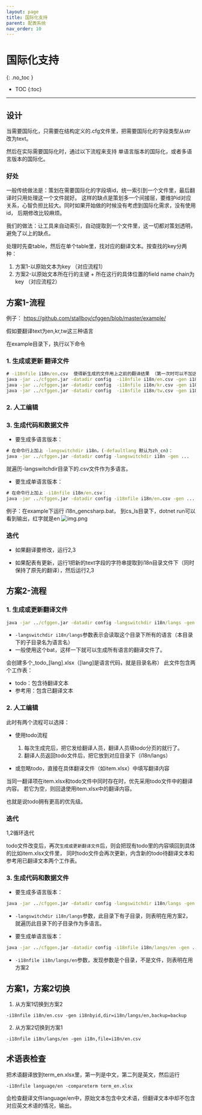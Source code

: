 ```yaml
---
layout: page
title: 国际化支持
parent: 配表系统
nav_order: 10
---
```

# 国际化支持
{: .no_toc }

- TOC
{:toc}
---
## 设计

当需要国际化，只需要在结构定义的.cfg文件里，把需要国际化的字段类型从str改为text。

然后在实际需要国际化时，通过以下流程来支持 单语言版本的国际化，或者多语言版本的国际化。

### 好处

一般传统做法是：策划在需要国际化的字段填id，统一索引到一个文件里，最后翻译时只用处理这一个文件就好。
这样的缺点是策划多一个间接层，要维护id对应关系，心智负担比较大。同时如果开始做的时候没有考虑到国际化需求，没有使用id，
后期修改比较麻烦。

我们的做法：让工具来自动索引，自动提取到一个文件里，这一切都对策划透明，避免了以上的缺点。

处理时先查table，然后在单个table里，找对应的翻译文本。按查找的key分两种：

1. 方案1-以原始文本为key （对应流程1）
2. 方案2-以原始文本所在行的主键 + 所在这行的具体位置的field name chain为key （对应流程2）

## 方案1-流程

例子： https://github.com/stallboy/cfggen/blob/master/example/

假如要翻译text为en,kr,tw这三种语言

在example目录下，执行以下命令

### 1. 生成或更新 翻译文件

```bat
# -i18nfile i18n/en.csv  使得新生成的文件用上之前的翻译结果 （第一次时可以不加这个参数，或者手工创建空的i18n/en.csv文件）
java -jar ../cfggen.jar -datadir config  -i18nfile i18n/en.csv -gen i18n,file=i18n/en.csv
java -jar ../cfggen.jar -datadir config  -i18nfile i18n/kr.csv -gen i18n,file=i18n/kr.csv
java -jar ../cfggen.jar -datadir config  -i18nfile i18n/tw.csv -gen i18n,file=i18n/tw.csv
```

### 2. 人工编辑

### 3. 生成代码和数据文件

* 要生成多语言版本：

```bat
# 在命令行上加上 -langswitchdir i18n，(-defaultlang 默认为zh_cn)：
java -jar ../cfggen.jar -datadir config -langswitchdir i18n -gen ...
```
就遍历-langswitchdir目录下的.csv文件作为多语言。

* 要生成单语言版本：

```bat
# 在命令行上加上 -i18nfile i18n/en.csv：
java -jar ../cfggen.jar -datadir config -i18nfile i18n/en.csv -gen ...
```

例子：在example下运行 i18n_gencsharp.bat，
到cs_ls目录下，dotnet run可以看到输出，红字就是en
![img.png](../../assets/img.png)

### 迭代

* 如果翻译要修改，运行2,3

* 如果配表有更新，运行1把新的text字段的字符串提取到i18n目录文件下（同时保持了原先的翻译），然后运行2,3


## 方案2-流程

### 1. 生成或更新翻译文件


```bat
java -jar ../cfggen.jar -datadir config -langswitchdir i18n/langs -gen i18nbyid,dir=i18n/langs,backup=i18n/backup
```

- `-langswitchdir i18n/langs`参数表示会读取这个目录下所有的语言（本目录下的子目录名为语言名）
- 一般使用这个bat，这样一下就可以生成所有语言的翻译文件了。

会创建多个_todo_[lang].xlsx（[lang]是语言代码，就是目录名称）
此文件包含两个工作表：
- todo：包含待翻译文本
- 参考用：包含已翻译文本

### 2. 人工编辑

此时有两个流程可以选择：

- 使用todo流程
  1. 每次生成完后，把它发给翻译人员，翻译人员填todo分页的就行了。
  2. 翻译人员返回todo文件后，把它放到对应目录下（i18n/langs）

- 或忽略todo，直接在具体翻译文件（如item.xlsx）中填写翻译内容


当同一翻译项在item.xlsx和todo文件中同时存在时，优先采用todo文件中的翻译内容。
若它为空，则回退使用item.xlsx中的翻译内容。

也就是说todo拥有更高的优先级。


### 迭代
1,2循环迭代

todo文件改变后，再次`生成或更新翻译文件`后，则会把现有todo里的内容填回到具体的比如item.xlsx文件里，
同时todo文件会再次更新，内含新的todo待翻译文本和参考用已翻译文本两个工作表。


### 3. 生成代码和数据文件

* 要生成多语言版本：

```bat
java -jar ../cfggen.jar -datadir config -langswitchdir i18n/langs -gen ...
```

- `-langswitchdir i18n/langs`参数，此目录下有子目录，则表明在用方案2，就遍历此目录下的子目录作为多语言。

* 要生成单语言版本：

```bat
java -jar ../cfggen.jar -datadir config -i18nfile i18n/langs/en -gen ...
```

- `-i18nfile i18n/langs/en`参数，发现参数是个目录，不是文件，则表明在用方案2



## 方案1，方案2切换

1. 从方案1切换到方案2

```
-i18nfile i18n/en.csv -gen i18nbyid,dir=i18n/langs/en,backup=backup
```

2. 从方案2切换到方案1

```
-i18nfile i18n/langs/en -gen i18n,file=i18n/en.csv
```

## 术语表检查

把术语翻译放到term_en.xlsx里，第一列是中文，第二列是英文，然后运行

```
-i18nfile language/en -compareterm term_en.xlsx
```

会检查翻译文件language/en中，原始文本包含中文术语，但翻译文本中却不包含对应英文术语的情况，输出。